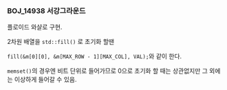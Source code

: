### BOJ_14938 서강그라운드

플로이드 와샬로 구현.

2차원 배열을 `std::fill()` 로 초기화 할땐 

`fill(&m[0][0], &m[MAX_ROW - 1][MAX_COL], VAL);`와 같이 한다.

`memset()`의 경우엔 비트 단위로 들어가므로 0으로 초기화 할 때는 상관없지만 그 외에는 이상하게 들어갈 수 있음.
